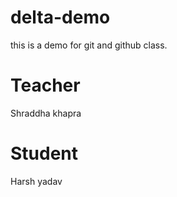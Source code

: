 # delta-demo
this is a demo for git and github class.

# Teacher
Shraddha khapra

# Student
Harsh yadav

